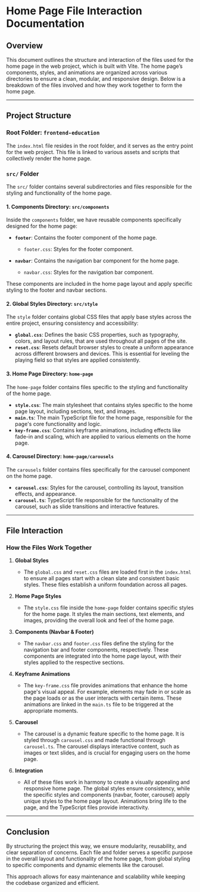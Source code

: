 # Home Page File Interaction Documentation

## Overview

This document outlines the structure and interaction of the files used for the home page in the web project, which is built with Vite. The home page’s components, styles, and animations are organized across various directories to ensure a clean, modular, and responsive design. Below is a breakdown of the files involved and how they work together to form the home page.

---

## Project Structure

### Root Folder: `frontend-education`

The `index.html` file resides in the root folder, and it serves as the entry point for the web project. This file is linked to various assets and scripts that collectively render the home page.

### `src/` Folder

The `src/` folder contains several subdirectories and files responsible for the styling and functionality of the home page.

#### 1. **Components Directory: `src/components`**

Inside the `components` folder, we have reusable components specifically designed for the home page:

- **`footer`**: Contains the footer component of the home page.
    - `footer.css`: Styles for the footer component.

- **`navbar`**: Contains the navigation bar component for the home page.
    - `navbar.css`: Styles for the navigation bar component.

These components are included in the home page layout and apply specific styling to the footer and navbar sections.

#### 2. **Global Styles Directory: `src/style`**

The `style` folder contains global CSS files that apply base styles across the entire project, ensuring consistency and accessibility:

- **`global.css`**: Defines the basic CSS properties, such as typography, colors, and layout rules, that are used throughout all pages of the site.
- **`reset.css`**: Resets default browser styles to create a uniform appearance across different browsers and devices. This is essential for leveling the playing field so that styles are applied consistently.

#### 3. **Home Page Directory: `home-page`**

The `home-page` folder contains files specific to the styling and functionality of the home page.

- **`style.css`**: The main stylesheet that contains styles specific to the home page layout, including sections, text, and images.
- **`main.ts`**: The main TypeScript file for the home page, responsible for the page's core functionality and logic.
- **`key-frame.css`**: Contains keyframe animations, including effects like fade-in and scaling, which are applied to various elements on the home page.

#### 4. **Carousel Directory: `home-page/carousels`**

The `carousels` folder contains files specifically for the carousel component on the home page.

- **`carousel.css`**: Styles for the carousel, controlling its layout, transition effects, and appearance.
- **`carousel.ts`**: TypeScript file responsible for the functionality of the carousel, such as slide transitions and interactive features.

---

## File Interaction

### How the Files Work Together

1. **Global Styles**
   - The `global.css` and `reset.css` files are loaded first in the `index.html` to ensure all pages start with a clean slate and consistent basic styles. These files establish a uniform foundation across all pages.

2. **Home Page Styles**
   - The `style.css` file inside the `home-page` folder contains specific styles for the home page. It styles the main sections, text elements, and images, providing the overall look and feel of the home page.

3. **Components (Navbar & Footer)**
   - The `navbar.css` and `footer.css` files define the styling for the navigation bar and footer components, respectively. These components are integrated into the home page layout, with their styles applied to the respective sections.

4. **Keyframe Animations**
   - The `key-frame.css` file provides animations that enhance the home page's visual appeal. For example, elements may fade in or scale as the page loads or as the user interacts with certain items. These animations are linked in the `main.ts` file to be triggered at the appropriate moments.

5. **Carousel**
   - The carousel is a dynamic feature specific to the home page. It is styled through `carousel.css` and made functional through `carousel.ts`. The carousel displays interactive content, such as images or text slides, and is crucial for engaging users on the home page.

6. **Integration**
   - All of these files work in harmony to create a visually appealing and responsive home page. The global styles ensure consistency, while the specific styles and components (navbar, footer, carousel) apply unique styles to the home page layout. Animations bring life to the page, and the TypeScript files provide interactivity.

---

## Conclusion

By structuring the project this way, we ensure modularity, reusability, and clear separation of concerns. Each file and folder serves a specific purpose in the overall layout and functionality of the home page, from global styling to specific components and dynamic elements like the carousel.

This approach allows for easy maintenance and scalability while keeping the codebase organized and efficient.
